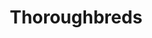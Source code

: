 ---
title: Thoroughbreds
certificate: 15
runtime: 92
banner: /uploads/thoroughbreds.jpg
screenings:
  - date: 2018-04-20 20:50
  - date: 2018-04-21 20:15
  - date: 2018-04-22 18:00
  - date: 2018-04-23 20:50
  - date: 2018-04-25 11:00
    labels:
    - BYOBaby
  - date: 2018-04-25 18:20
---